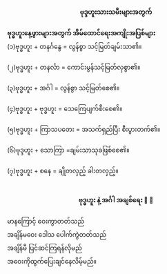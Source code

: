 <h4 style="text-align:center">ဗုဒ္ဒဟူးသားသမီးများအတွက်</h4>


<strong>ဗုဒ္ဓဟူးနေ့ဖွားများအတွက် အိမ်ထောင်ရေးအကျိုးအပြစ်များ</strong>
<br>
(၁)ဗုဒ္ဓဟူး + တနင်္ဂနွေ = လွန်စွာ သင့်မြတ်ချမ်းသာ၏။
<br><br>
(၂)ဗုဒ္ဓဟူး + တနင်္လာ = ကောင်းမွန်သင့်မြတ်လှစွာ၏။
<br><br>
(၃)ဗုဒ္ဓဟူး + အင်္ဂါ = လွန်စွာ သင့်မြတ်စေ၏။
<br><br>
(၄)ဗုဒ္ဓဟူး + ဗုဒ္ဓဟူး = သေကြေပျက်စီးစေ၏။
<br><br>
(၅)ဗုဒ္ဓဟူး + ကြာသပတေး = အသက်ရှည်ပြီး စီးပွားတက်၏။
<br><br>
(၆)ဗုဒ္ဒဟူး + သောကြာ =ချမ်းသာသုခဖြစ်စေ၏။
<br><br>
(၇)ဗုဒ္ဓဟူး + စနေ = ချိုတလှည့် ခါးတလှည့်။
<br><br>



<h4 style="text-align:center">ဗုဒ္ဓဟူး နဲ့ အင်္ဂါ အချစ်ရေး 🐘 🦁</h4>
မာနကြောင့် ဝေးကွာတတ်သည်
<br>
အချိန်မဝေး ဒေါသ ပေါက်ကွဲတတ်သည်
<br>
အချိန်မီ ပြင်ဆင်ကြရန်လိုမည်
<br>
အဝေးကိုထွက်ပြေးချင်နေလိမ့်မည်။
<br>